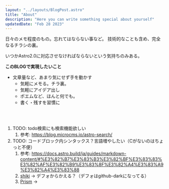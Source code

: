 ```yaml
---
layout: "../layouts/BlogPost.astro"
title: "About"
description: "Here you can write something special about yourself"
updatedDate: "Feb 28 2023"
---
```


日々のメモ程度のもの。忘れてはならない事など。
技術的なことも含め、完全なるチラシの裏。

いつかAstro2.0に対応させなければならないという気持ちのみある。

**このBLOGで実現したいこと**
- 文章量など、あまり気にせず手を動かす
  - 気軽にメモる。チラ裏。
  - 気軽にアイデア出し
  - ポエムなど、ほんと何でも。
  - 書く・残すを習慣に
<br>
<br>

1. TODO: todo検索にも検索機能欲しい
   1. 参考: https://blog.microcms.io/astro-search/
2. TODO: コードブロック内シンタックス？言語増やしたい（Cがないのはちょっと不便）
   1. 参考: https://docs.astro.build/ja/guides/markdown-content/#%E3%82%B7%E3%83%B3%E3%82%BF%E3%83%83%E3%82%AF%E3%82%B9%E3%83%8F%E3%82%A4%E3%83%A9%E3%82%A4%E3%83%88
   2. [shiki](https://github.com/shikijs/shiki/blob/main/docs/themes.md#loading-theme) -> デフォからかえる？（デフォはgithub-darkになってる）
   3. [Prism](https://github.com/PrismJS/prism) ->